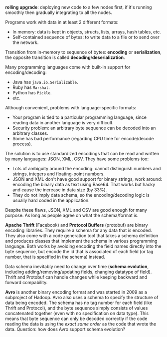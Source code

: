 **rolling upgrade**: deploying new code to a few nodes first, if it's running smoothly then gradually integrating to all the nodes.

Programs work with data in at least 2 different formats:
- In memory: data is kept in objects, structs, lists, arrays, hash tables, etc.
- Self-contained sequence of bytes: to write data to a file or to send over the network.

Transition from in-memory to sequence of bytes: **encoding** or **serialization**, the opposite transition is called **decoding**/**deserialization**.

Many programming languages come with built-in support for encoding/decoding:
- Java has `java.io.Serializable`.
- Ruby has `Marshal`.
- Python has `Pickle`.
- etc.

Although convenient, problems with language-specific formats:
- Your program is tied to a particular programming language, since reading data in another language is very difficult.
- Security problem: an arbitrary byte sequence can be decoded into an arbitrary classes.
- Some has bad performance (regarding CPU time for encode/decode process).

The solution is to use standardized encodings that can be read and written by many languages: JSON, XML, CSV. They have some problems too:
- Lots of ambiguity around the encoding: cannot distinguish numbers and strings, integers and floating-point numbers.
- JSON and XML don't have good support for binary strings, work around: encoding the binary data as text using Base64. That works but hacky and cause the increase in data size (by 33%).
- They do not imply data schema, so the encoding/decoding logic is usually hard coded in the application.

Despite these flaws, JSON, XML and CSV are good enough for many purpose. As long as people agree on what the schema/format is.

**Apache Thrift** (Facebook) and **Protocol Buffers** (protobuf) are binary encoding libraries. They require a schema for any data that is encoded. They also come with a code generation tool that takes a schema definition and produces classes that implement the schema in various programming language. Both works by avoiding encoding the field names directly into the byte sequence, but encode the id that is associated of each field (or tag number, that is specified in the schema) instead.

Data schema inevitably need to change over time (**schema evolution**, including adding/removing/updating fields, changing datatype of field). Thrift and Protobuf can handle changes while keeping backward and forward compability.

**Avro** is another binary encoding format and was started in 2009 as a subproject of Hadoop. Avro also uses a schema to specify the structure of data being encoded. The schema has no tag number for each field (like Thrift and Protocol), and the byte sequence simply consists of values concatenated together (even with no specification on data type). This means that byte sequence can only be decoded correctly if the code reading the data is using the _exact same order_ as the code that wrote the data. Question: how does Avro support schema evolution?





